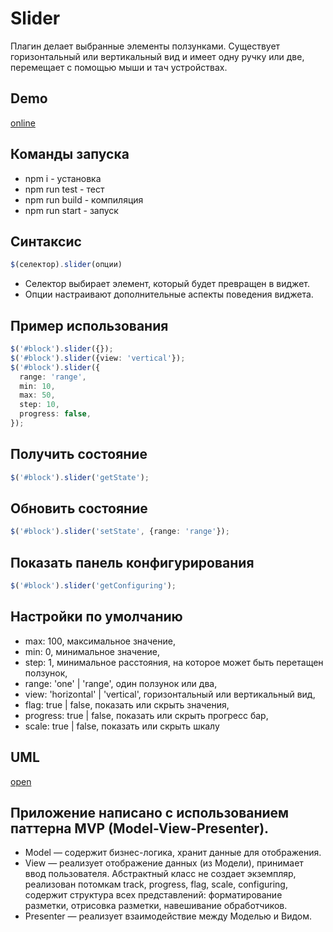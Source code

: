 # Slider
Плагин делает выбранные элементы ползунками. Существует горизонтальный или вертикальный вид и имеет одну ручку или две, перемещает с помощью мыши и тач устройствах.

## Demo
[online](https://webproject67.github.io/Slider/)

## Команды запуска
- npm i - установка
- npm run test - тест
- npm run build - компиляция
- npm run start - запуск

## Синтаксис
```typescript
$(селектор).slider(опции)
```
- Селектор выбирает элемент, который будет превращен в виджет.
- Опции настраивают дополнительные аспекты поведения виджета.

## Пример использования
```typescript
$('#block').slider({});
$('#block').slider({view: 'vertical'});
$('#block').slider({
  range: 'range',
  min: 10,
  max: 50,
  step: 10,
  progress: false,
});
```

## Получить состояние
```typescript
$('#block').slider('getState');
```

## Обновить состояние
```typescript
$('#block').slider('setState', {range: 'range'});
```

## Показать панель конфигурирования
```typescript
$('#block').slider('getConfiguring');
```

## Настройки по умолчанию
- max: 100, максимальное значение,
- min: 0, минимальное значение,
- step: 1, минимальное расстояния, на которое может быть перетащен ползунок,
- range: 'one' | 'range', один ползунок или два,
- view: 'horizontal' | 'vertical', горизонтальный или вертикальный вид,
- flag: true | false, показать или скрыть значения,
- progress: true | false, показать или скрыть прогресс бар,
- scale: true | false, показать или скрыть шкалу

## UML
[open](https://github.com/webproject67/Slider/blob/master/UML.svg)

## Приложение написано с использованием паттерна MVP (Model-View-Presenter).
- Model — содержит бизнес-логика, хранит данные для отображения. 
- View — реализует отображение данных (из Модели), принимает ввод пользователя. Абстрактный класс не создает экземпляр, реализован потомкам track, progress, flag, scale, configuring, содержит структура всех представлений: форматирование разметки, отрисовка разметки, навешивание обработчиков.
- Presenter — реализует взаимодействие между Моделью и Видом.
